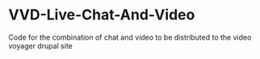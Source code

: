 # VVD-Live-Chat-And-Video
Code for the combination of chat and video to be distributed to the video voyager drupal site
